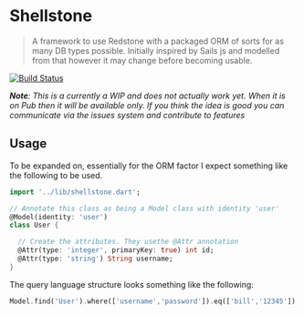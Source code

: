 # Shellstone

> A framework to use Redstone with a packaged ORM of sorts for as many DB
> types possible. Initially inspired by Sails js and modelled from that
> however it may change before becoming usable.

[![Build Status](https://api.travis-ci.org/lessonteacher/shellstone.svg?branch=master)](https://travis-ci.org/lessonteacher/shellstone)

_**Note**: This is a currently a WIP and does not actually work yet. When it is on Pub then it will be available only. If you think the idea is good you can communicate via the issues system and contribute to features_

## Usage

To be expanded on, essentially for the ORM factor I expect something like the following to be used.

```dart
import '../lib/shellstone.dart';

// Annotate this class as being a Model class with identity 'user'
@Model(identity: 'user')
class User {

  // Create the attributes. They usethe @Attr annotation
  @Attr(type: 'integer', primaryKey: true) int id;
  @Attr(type: 'string') String username;
}

```

The query language structure looks something like the following:

```dart
Model.find('User').where(['username','password']).eq(['bill','12345']).run();
```

